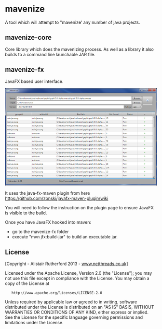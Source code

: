mavenize
========

A tool which will attempt to "mavenize' any number of java projects. 


mavenize-core
-------------

Core library which does the mavenizing process. As well as a library it also builds to a command line launchable JAR file.

mavenize-fx
-----------

JavaFX based user interface.

![User interface](https://github.com/alistairrutherford/images/raw/master/mavenizefx.png)


It uses the java-fx-maven plugin from here https://github.com/zonski/javafx-maven-plugin/wiki

You will need to follow the instruction on the plugin page to ensure JavaFX is visible to the build.

Once you have JavaFX hooked into maven:

- go to the mavenize-fx folder
- execute "mvn jfx:build-jar" to build an executable jar.

License
--------
[Copyright - Alistair Rutherford 2013 - www.netthreads.co.uk]

Licensed under the Apache License, Version 2.0 (the "License");
   you may not use this file except in compliance with the License.
   You may obtain a copy of the License at

       http://www.apache.org/licenses/LICENSE-2.0

   Unless required by applicable law or agreed to in writing, software
   distributed under the License is distributed on an "AS IS" BASIS,
   WITHOUT WARRANTIES OR CONDITIONS OF ANY KIND, either express or implied.
   See the License for the specific language governing permissions and
   limitations under the License.
